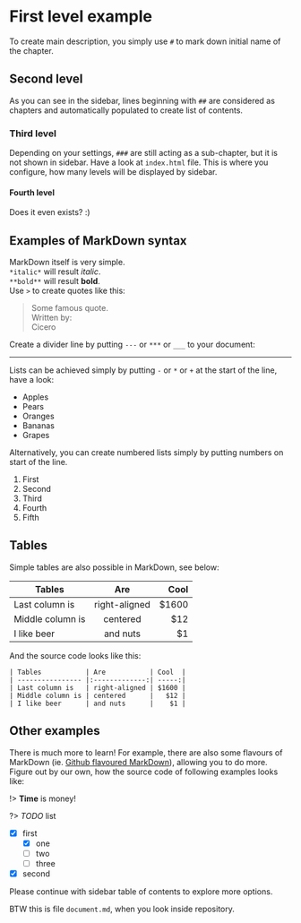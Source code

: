 # First level example
To create main description, you simply use `#` to mark down initial name of the chapter.

## Second level
As you can see in the sidebar, lines beginning with `##` are considered as chapters and automatically populated to create list of contents.  

### Third level
Depending on your settings, `###` are still acting as a sub-chapter, but it is not shown in sidebar. Have a look at `index.html` file. This is where you configure, how many levels will be displayed by sidebar.  

#### Fourth level
Does it even exists? :)

## Examples of MarkDown syntax
MarkDown itself is very simple.  
`*italic*` will result *italic*.  
`**bold**` will result **bold**.  
Use `>` to create quotes like this:  
> Some famous quote.  
> Written by:  
> Cicero  

Create a divider line by putting `---` or `***` or `___` to your document:  
***

Lists can be achieved simply by putting `-` or `*` or `+` at the start of the line, have a look:  
- Apples
- Pears
- Oranges
- Bananas
- Grapes

Alternatively, you can create numbered lists simply by putting numbers on start of the line.  
1. First
2. Second
3. Third
4. Fourth
5. Fifth

## Tables

Simple tables are also possible in MarkDown, see below:  

| Tables           | Are           | Cool  |
| ---------------- |:-------------:| -----:|
| Last column is   | right-aligned | $1600 |
| Middle column is | centered      |   $12 |
| I like beer      | and nuts      |    $1 |

And the source code looks like this:  

```
| Tables           | Are           | Cool  |
| ---------------- |:-------------:| -----:|
| Last column is   | right-aligned | $1600 |
| Middle column is | centered      |   $12 |
| I like beer      | and nuts      |    $1 |
```

## Other examples

There is much more to learn! For example, there are also some flavours of MarkDown (ie. [Github flavoured MarkDown]()), allowing you to do more. Figure out by our own, how the source code of following examples looks like:  

!> **Time** is money!

?> *TODO* list

* [x] first
  * [x] one
  * [ ] two
  * [ ] three
* [x] second

Please continue with sidebar table of contents to explore more options.  

BTW this is file `document.md`, when you look inside repository.
